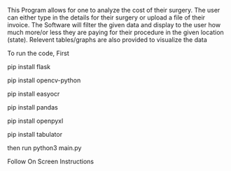 This Program allows for one to analyze the cost of their surgery. The user can either type in the details 
for their surgery or upload a file of their invoice. The Software will filter the given data and display 
to the user how much more/or less they are paying for their procedure in the given location (state).
Relevent tables/graphs are also provided to visualize the data

To run the code, First 

pip install flask

pip install opencv-python

pip install easyocr

pip install pandas

pip install openpyxl

pip install tabulator

then run python3 main.py

Follow On Screen Instructions
